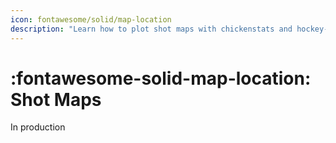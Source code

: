 ```yaml
---
icon: fontawesome/solid/map-location
description: "Learn how to plot shot maps with chickenstats and hockey-rink"
---
```


# :fontawesome-solid-map-location: **Shot Maps**

In production